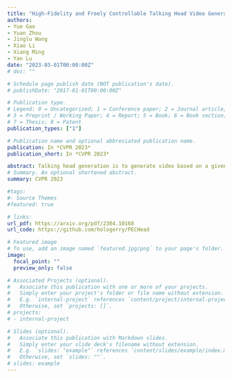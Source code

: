 ```yaml
---
title: "High-Fidelity and Freely Controllable Talking Head Video Generation"
authors:
- Yue Gao 
- Yuan Zhou 
- Jinglu Wang 
- Xiao Li 
- Xiang Ming 
- Yan Lu
date: "2023-03-01T00:00:00Z"
# doi: ""

# Schedule page publish date (NOT publication's date).
# publishDate: "2017-01-01T00:00:00Z"

# Publication type.
# Legend: 0 = Uncategorized; 1 = Conference paper; 2 = Journal article;
# 3 = Preprint / Working Paper; 4 = Report; 5 = Book; 6 = Book section;
# 7 = Thesis; 8 = Patent
publication_types: ["1"]

# Publication name and optional abbreviated publication name.
publication: In *CVPR 2023*
publication_short: In *CVPR 2023*

abstract: Talking head generation is to generate video based on a given source identity. However, existing methods are suffering from many challenges in getting a natural and controllable video generation. First, the generated human face usually has strange deformation and severe distortions. Second, the controllability of different attributes during the generation process is limited as the movement information, including poses and expressions, is implicitly entangled in the driving image. Moreover, due to the reliability of the extracted keypoints between the adjacent frames, the generated video flickering issue also frequently exists. In this paper, we propose a novel model to produce high-fidelity talking head videos and enable head pose and expression to be freely controllable. Specifically, our method simultaneously utilizes the self-supervised learned keypoints and the 3D face model-based landmarks. A novel motion-aware multi-scale feature alignment module is proposed to effectively transfer the motion without face distortion. We further improve the smoothness of the synthesized talking head videos with a feature context adaptation and propagation module. Extensive experimental results on challenging datasets demonstrate the state-of-the-art performance of our model. The code will be made publicly available.
# Summary. An optional shortened abstract.
summary: CVPR 2023

#tags:
#- Source Themes
#featured: true

# links:
url_pdf: https://arxiv.org/pdf/2304.10168
url_code: https://github.com/hologerry/PECHead

# Featured image
# To use, add an image named `featured.jpg/png` to your page's folder. 
image:
  focal_point: ""
  preview_only: false

# Associated Projects (optional).
#   Associate this publication with one or more of your projects.
#   Simply enter your project's folder or file name without extension.
#   E.g. `internal-project` references `content/project/internal-project/index.md`.
#   Otherwise, set `projects: []`.
# projects:
# - internal-project

# Slides (optional).
#   Associate this publication with Markdown slides.
#   Simply enter your slide deck's filename without extension.
#   E.g. `slides: "example"` references `content/slides/example/index.md`.
#   Otherwise, set `slides: ""`.
# slides: example
---
```

<!-- 
{{% alert note %}}
Click the *Cite* button above to demo the feature to enable visitors to import publication metadata into their reference management software.
{{% /alert %}}

{{% alert note %}}
Click the *Slides* button above to demo Academic's Markdown slides feature.
{{% /alert %}} -->

<!-- Supplementary notes can be added here, including [code and math](https://sourcethemes.com/academic/docs/writing-markdown-latex/). -->

